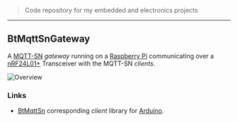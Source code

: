 >Code repository for my embedded and electronics projects

---


## BtMqttSnGateway

A [MQTT-SN][MQTT-SN]  *gateway* running on a [Raspberry Pi][RasPi] communicating over a [nRF24L01+][nRF24] Transceiver with the MQTT-SN *clients*.


![Overview](http://bittailor.ch/res/MQTT-SN%20Overview.png "Overview")


### Links
 - [BtMqttSn][BtMqttSn] corresponding *client* library for [Arduino][Arduino].

[Arduino]: http://arduino.cc "Arduino"
[MQTT-SN]: http://mqtt.org/new/wp-content/uploads/2009/06/MQTT-SN_spec_v1.2.pdf "MQTT-SN"
[nRF24]: http://www.nordicsemi.com/eng/Products/2.4GHz-RF/nRF24L01P "nRF24L01+"
[RasPi]: http://www.raspberrypi.org/ "Raspberry Pi"
[BtMqttSn]: https://github.com/bittailor/BtMqttSn "BtMqttSn"
